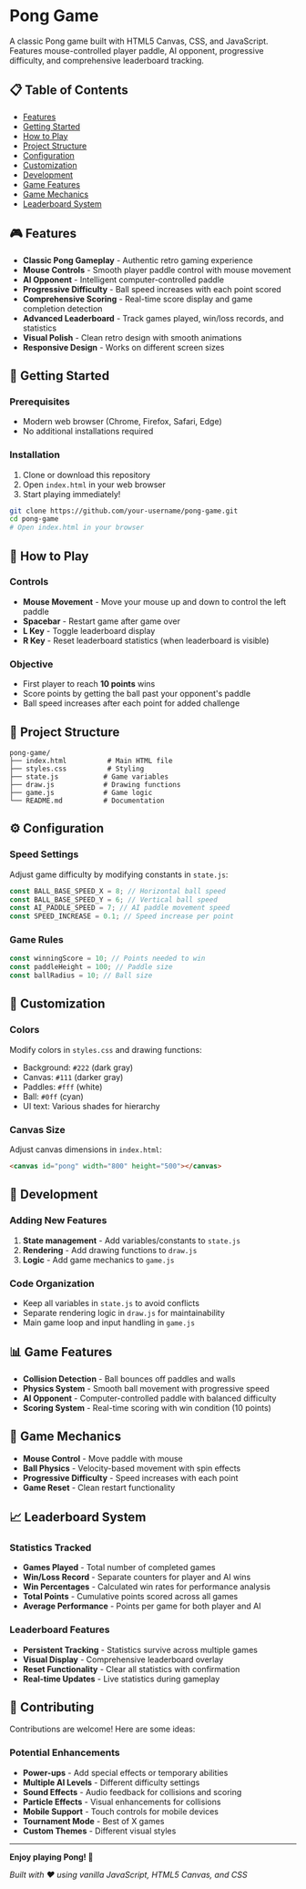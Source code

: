 # Pong Game

A classic Pong game built with HTML5 Canvas, CSS, and JavaScript. Features mouse-controlled player paddle, AI opponent, progressive difficulty, and comprehensive leaderboard tracking.

## 📋 Table of Contents

-   [Features](#-features)
-   [Getting Started](#-getting-started)
-   [How to Play](#-how-to-play)
-   [Project Structure](#-project-structure)
-   [Configuration](#️-configuration)
-   [Customization](#-customization)
-   [Development](#-development)
-   [Game Features](#-game-features)
-   [Game Mechanics](#-game-mechanics)
-   [Leaderboard System](#-leaderboard-system)

## 🎮 Features

-   **Classic Pong Gameplay** - Authentic retro gaming experience
-   **Mouse Controls** - Smooth player paddle control with mouse movement
-   **AI Opponent** - Intelligent computer-controlled paddle
-   **Progressive Difficulty** - Ball speed increases with each point scored
-   **Comprehensive Scoring** - Real-time score display and game completion detection
-   **Advanced Leaderboard** - Track games played, win/loss records, and statistics
-   **Visual Polish** - Clean retro design with smooth animations
-   **Responsive Design** - Works on different screen sizes

## 🚀 Getting Started

### Prerequisites

-   Modern web browser (Chrome, Firefox, Safari, Edge)
-   No additional installations required

### Installation

1. Clone or download this repository
2. Open `index.html` in your web browser
3. Start playing immediately!

```bash
git clone https://github.com/your-username/pong-game.git
cd pong-game
# Open index.html in your browser
```

## 🎯 How to Play

### Controls

-   **Mouse Movement** - Move your mouse up and down to control the left paddle
-   **Spacebar** - Restart game after game over
-   **L Key** - Toggle leaderboard display
-   **R Key** - Reset leaderboard statistics (when leaderboard is visible)

### Objective

-   First player to reach **10 points** wins
-   Score points by getting the ball past your opponent's paddle
-   Ball speed increases after each point for added challenge

## 📁 Project Structure

```
pong-game/
├── index.html          # Main HTML file
├── styles.css          # Styling
├── state.js           # Game variables
├── draw.js            # Drawing functions
├── game.js            # Game logic
└── README.md          # Documentation
```

## ⚙️ Configuration

### Speed Settings

Adjust game difficulty by modifying constants in `state.js`:

```javascript
const BALL_BASE_SPEED_X = 8; // Horizontal ball speed
const BALL_BASE_SPEED_Y = 6; // Vertical ball speed
const AI_PADDLE_SPEED = 7; // AI paddle movement speed
const SPEED_INCREASE = 0.1; // Speed increase per point
```

### Game Rules

```javascript
const winningScore = 10; // Points needed to win
const paddleHeight = 100; // Paddle size
const ballRadius = 10; // Ball size
```

## 🎨 Customization

### Colors

Modify colors in `styles.css` and drawing functions:

-   Background: `#222` (dark gray)
-   Canvas: `#111` (darker gray)
-   Paddles: `#fff` (white)
-   Ball: `#0ff` (cyan)
-   UI text: Various shades for hierarchy

### Canvas Size

Adjust canvas dimensions in `index.html`:

```html
<canvas id="pong" width="800" height="500"></canvas>
```

## 🔧 Development

### Adding New Features

1. **State management** - Add variables/constants to `state.js`
2. **Rendering** - Add drawing functions to `draw.js`
3. **Logic** - Add game mechanics to `game.js`

### Code Organization

-   Keep all variables in `state.js` to avoid conflicts
-   Separate rendering logic in `draw.js` for maintainability
-   Main game loop and input handling in `game.js`

## 📊 Game Features

-   **Collision Detection** - Ball bounces off paddles and walls
-   **Physics System** - Smooth ball movement with progressive speed
-   **AI Opponent** - Computer-controlled paddle with balanced difficulty
-   **Scoring System** - Real-time scoring with win condition (10 points)

## 🎲 Game Mechanics

-   **Mouse Control** - Move paddle with mouse
-   **Ball Physics** - Velocity-based movement with spin effects
-   **Progressive Difficulty** - Speed increases with each point
-   **Game Reset** - Clean restart functionality

## 📈 Leaderboard System

### Statistics Tracked

-   **Games Played** - Total number of completed games
-   **Win/Loss Record** - Separate counters for player and AI wins
-   **Win Percentages** - Calculated win rates for performance analysis
-   **Total Points** - Cumulative points scored across all games
-   **Average Performance** - Points per game for both player and AI

### Leaderboard Features

-   **Persistent Tracking** - Statistics survive across multiple games
-   **Visual Display** - Comprehensive leaderboard overlay
-   **Reset Functionality** - Clear all statistics with confirmation
-   **Real-time Updates** - Live statistics during gameplay

## 🤝 Contributing

Contributions are welcome! Here are some ideas:

### Potential Enhancements

-   **Power-ups** - Add special effects or temporary abilities
-   **Multiple AI Levels** - Different difficulty settings
-   **Sound Effects** - Audio feedback for collisions and scoring
-   **Particle Effects** - Visual enhancements for collisions
-   **Mobile Support** - Touch controls for mobile devices
-   **Tournament Mode** - Best of X games
-   **Custom Themes** - Different visual styles

---

**Enjoy playing Pong! 🏓**

_Built with ❤️ using vanilla JavaScript, HTML5 Canvas, and CSS_
